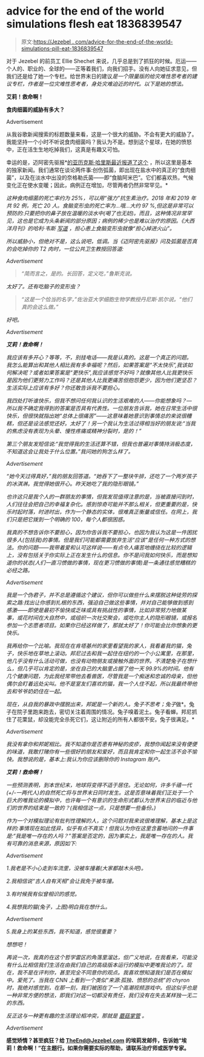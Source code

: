 # advice for the end of the world simulations flesh eat 1836839547

> 原文:[https://Jezebel . com/advice-for-the-end-of-the-world-simulations-pill-eat-1836839547](https://jezebel.com/advice-for-the-end-of-the-world-simulations-flesh-eat-1836839547)

对于 Jezebel 的前员工 Ellie Shechet 来说，几乎总是到了抓狂的时候。厄运——个人的、职业的、全球的——正等着我们，向我们招手。没有人向她征求意见，但我们还是给了她一个专栏。给世界末日的建议*是一个限量版的给灾难性思考者的建议专栏，作者是一位灾难性思考者，身处灾难迫近的时代。以下是她的想法。*

**艾莉！救命啊！**

**食肉细菌的威胁有多大？**

<label class="bxm4mm-13 juykRM">Advertisement</label>

从我谷歌新闻搜索的标题数量来看，这是一个很大的威胁。不会有更大的威胁了。我能坚持一个小时不听说食肉细菌吗？我认为不是。想到这个星球，在她的愤怒中，正在活生生地吃掉我们，这真是有趣又可怕。

幸运的是，迈阿密先驱报*[的亚历克斯·哈里斯最近报道了这个](https://www.miamiherald.com/news/local/environment/article233259169.html) ，所以这里是基本的独家新闻。我们通常在谈论两件事:创伤弧菌，即出现在盐水中的真正的“食肉细菌”，以及在淡水中出没的奈格勒氏菌——即“食脑阿米巴”。它们都喜欢热，气候变化正在使水变暖；因此，病例正在增加，尽管两者仍然非常罕见。*

*这种食肉细菌的死亡率约为 25%，可以用“强力”抗生素治疗。2018 年和 2019 年共 92 例，死亡 20 人。食脑变形虫的死亡率为...哦...大约 97 %,但这是非常可以预防的:只要把你的鼻子放在温暖的淡水中(喝了也无妨)。而且，这种情况非常罕见，这也是它成为头条新闻的部分原因；病例的稀少也是难以治疗的原因。《大西洋月刊》的哈利·韦斯 [写道](https://www.theatlantic.com/science/archive/2019/07/how-brain-eating-amoeba-kills/594964/) ，担心患上食脑变形虫就像“担心掉进火山”。*

*所以威胁小，但绝对不是，这么说吧，低调。当《迈阿密先驱报》问及弧菌是否真的会吃掉你的 T2 肉时，一位公共卫生教授回答道:*

*<label class="bxm4mm-13 juykRM">Advertisement</label>*

> *“简而言之，是的。长回答，定义吃，”鲁斯克说。*

*太好了。还有吃脑子的变形虫？*

> *“这是一个恰当的名字，”佐治亚大学细胞生物学教授丹尼斯·凯尔说。“他们真的会这么做。”*

*好吧。*

*<label class="bxm4mm-13 juykRM">Advertisement</label>*

***艾莉！救命啊！***

*我应该有多开心？等等，不，别挂电话——我是认真的。这是一个真正的问题。我怎么能算出和其他人相比我有多幸福呢？然后，如果答案是“不太快乐”,我该如何解决呢？或者如果答案是“更快乐”,我应该感觉不好吗？就像其他人比我更快乐是因为他们更努力工作吗？还是其他人比我更痛苦但抱怨更少，因为他们更坚忍？生活实际上应该有多好？你还敢告诉我不要担心。*

*我四处打听谁快乐，但我不想问任何我认识的生活艰难的人——你能想象吗？—所以我不确定我得到的答案是否具有代表性。一位朋友告诉我，她在日常生活中很快乐，但很快就指出她“总体上很痛苦”——这意味着她意识到事情总的来说很糟糕，但还是设法感觉还好。太好了！另一个我认为生活过得相当好的朋友说:“当我的焦虑没有表现为头晕、慢性疼痛或精神分裂时，是的！”*

*第三个朋友发短信说:“我觉得我的生活还算不错，但我也普遍对事情持消极态度，不知道这会让我处于什么位置。”我问她的狗怎么样了。*

*<label class="bxm4mm-13 juykRM">Advertisement</label>*

*“她今天过得真好，”我的朋友回答道。“她吞下了一整块牛排，还吃了一个两岁孩子的冰淇淋。我觉得她很开心。昨天她吃了我的隐形眼镜。”*

*也许这只是我个人的一群朋友的事情，但我发现值得注意的是，当被直接问到时，人们往往会把自己的幸福复杂化。感到惊奇可能并不那么相关，但更重要的是，快乐时起时落，时进时出，作为一个静态的实体，很难真正衡量或信任。在网上，我们只是把它拨到一个明确的 100，每个人都很困惑。*

*我真的不想告诉你不要担心，因为你告诉我不要担心，也因为我认为这是一件困扰很多人(包括我)的事情。但是我们可能都需要放弃生活“应该”是任何一种方式的想法。你的问题——我带着爱和认可这样说——有点令人痛苦地缠绕在比较的逻辑上，没有包括关于你实际上正在发生什么的信息。你不是问我如何快乐，而是想知道你的状态(人们一直习惯做的事情，现在更习惯做的事情)是一条通往感觉糟糕的必经之路。*

*<label class="bxm4mm-13 juykRM">Advertisement</label>*

*我是一个伪君子，并不总是遵循这个建议，但你可以做些什么来摆脱这种徒劳的探索之路:找出让你感到扎根的东西，强迫自己做这些事情，并对自己能够做到感到感激——即使是最初不愉快或乏味或具有挑战性的事情，比如非常努力地做某事，或花时间在大自然中，或组织一次社交聚会，或吃你主人的隐形眼镜，或报名参加一个志愿者项目。如果你已经这样做了，那就太好了！你可能会比你想象的更快乐。*

*我再给你一个比喻。我现在在肯塔基州的家里看望我的家人，我看着我的猫，兔子，快乐地在草地上滚动。邦尼过去和我一起住在纽约的一个小公寓里，在那里，他几乎没有什么活动可做，也没有动物朋友或接触外面的世界。不清楚兔子在想什么，但几乎可以肯定的是，坐在自己的大脑里占据了他一天 99.9%的时间。他有几个健康问题，为此我经常带他去看兽医，尽管我是一个痴迷和忠诚的母亲，但他偶尔会盯着远处尖叫。他不是室友们喜欢的猫，我一个人住不起，所以我最终带他去和爷爷奶奶住在一起。*

*现在，从自我的暴政中摆脱出来，邦妮是一个新的人。兔子不思考；兔子*做*。兔子在院子里跑来跑去，密切关注着周围的情况。兔子嗅着泥土。兔子看蝉。邦尼抓住了花栗鼠，却没能完全杀死它们，这让附近的所有人都很不安。兔子很满足。*

*<label class="bxm4mm-13 juykRM">Advertisement</label>*

*我没有拿你和邦妮相比。我不知道你是否患有神秘的皮疹，我想你闻起来没有便便的味道，我敢打赌你有一些很好的朋友和爱好，而且我肯定和你一起生活不会不愉快。我想说的是，基本上:我认为你应该删除你的 Instagram 账户。*

***艾莉！救命啊！***

*一些预测表明，到本世纪末，地球将变得不适于居住。无论如何，许多千禧一代(+/-一两代人)的自然死亡将与世界末日同时发生。这是否意味着我们正处于一个巨大的唯我论的模拟中，也许每一个有意识的生命形式都认为世界末日的临近与他们的世界的结束是一致的？(我相信这一点，只是想要一些备份。)*

*作为一个对模拟理论有批判性理解的人，这个问题对我来说很难理解，基本上是这样的:事情现在如此怪异，似乎有点不真实！但我认为你在这里含蓄地问的一件事是:“我是唯一存在的人吗？”答案是否定的，因为事实上，我是唯一存在的人。我有可靠的消息来源，原因如下:*

*<label class="bxm4mm-13 juykRM">Advertisement</label>*

*1.我老是不小心走到车流里，没被车撞着(大家都敲木头吧)。*

*2.我相信说“吉人自有天相”会让我免于被车撞。*

*3.有时候我有似曾相识的感觉。*

*4.我想我的猫(兔子，上图)明白我在想什么。*

*<label class="bxm4mm-13 juykRM">Advertisement</label>*

*5.我身上的某些东西，我不知道，感觉很重要？*

*想想吧！*

*再说一次，我真的在这个哲学雷区的角落里溜达，但广义地说，在我看来，可能没有什么比相信我们生活在由我们自己的高级版本运行的模拟中更唯我论的了。现在，我不是在评判你，甚至完全不同意你的观点。我喜欢想知道我们是否在模拟中。爱死了。当我在 CNN 上看到一个类似“来源:孤独、愤怒的总统”的 chyron 时，我绝对感觉到，在那一刻，我们被困在了一个高潮视频游戏中。但这似乎也是一种非常方便的想法，即我们对这一切都没有责任，我们没有在失去某样独一无二的东西。*

*反正这与一种更有趣的生活理论相冲突，那就是 [蘑菇掌管](https://www.vice.com/en_us/article/yvqqpj/psilocybin-the-mushroom-and-terence-mckenna-439) 。*

*<label class="bxm4mm-13 juykRM">Advertisement</label>*

**感觉矫情？甚至疯狂？给 TheEnd@Jezebel.com 的埃莉发邮件，告诉她“埃莉！救命啊！”在主题行。如果你需要实际的帮助，请联系治疗师或医学专家。**